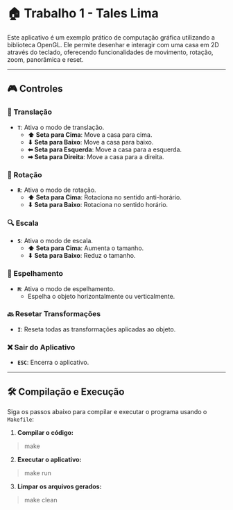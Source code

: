 # 🏠 Trabalho 1 - Tales Lima

Este aplicativo é um exemplo prático de computação gráfica utilizando a biblioteca OpenGL. Ele permite desenhar e interagir com uma casa em 2D através do teclado, oferecendo funcionalidades de movimento, rotação, zoom, panorâmica e reset.

---

## 🎮 **Controles**

### **🔀 Translação**
- **`T`**: Ativa o modo de translação.
  - **⬆ Seta para Cima**: Move a casa para cima.
  - **⬇ Seta para Baixo**: Move a casa para baixo.
  - **⬅ Seta para Esquerda**: Move a casa para a esquerda.
  - **➡ Seta para Direita**: Move a casa para a direita.

### **🔄 Rotação**
- **`R`**: Ativa o modo de rotação.
  - **⬆ Seta para Cima**: Rotaciona no sentido anti-horário.
  - **⬇ Seta para Baixo**: Rotaciona no sentido horário.

### **🔍 Escala**
- **`S`**: Ativa o modo de escala.
  - **⬆ Seta para Cima**: Aumenta o tamanho.
  - **⬇ Seta para Baixo**: Reduz o tamanho.

### **🔁 Espelhamento**
- **`M`**: Ativa o modo de espelhamento.
  - Espelha o objeto horizontalmente ou verticalmente.

### **🔙 Resetar Transformações**
- **`I`**: Reseta todas as transformações aplicadas ao objeto.

### **❌ Sair do Aplicativo**
- **`ESC`**: Encerra o aplicativo.

---

## 🛠️ Compilação e Execução

Siga os passos abaixo para compilar e executar o programa usando o `Makefile`:

1. **Compilar o código:**
> make

2. **Executar o aplicativo:**
> make run

3. **Limpar os arquivos gerados:**
> make clean